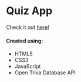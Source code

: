 # Quiz App
Check it out <a href="https://ianbrdeguzman.github.io/quizapp/">here!</a>
#### Created using:
* HTML5
* CSS3
* JavaScript
* Open Triva Database API
